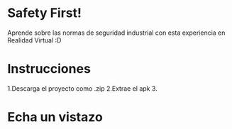 # Safety First!
Aprende sobre las normas de seguridad industrial con esta experiencia en Realidad Virtual :D

# Instrucciones
1.Descarga el proyecto como .zip
2.Extrae el apk
3. 

# Echa un vistazo
